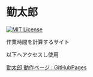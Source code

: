 # 勤太郎

[![MIT License](http://img.shields.io/badge/license-MIT-blue.svg?style=flat)](LICENSE)

作業時間を計算するサイト

以下へアクセスし使用

[勤太郎 動作ページ : GitHubPages](https://ta-kon.github.io/Kintaro/)